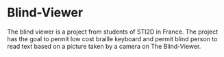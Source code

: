 # Blind-Viewer
The blind viewer is a project from students of STI2D in France.
The project has the goal to permit low cost braille keyboard and permit blind person to read text based on a picture taken by a camera on The Blind-Viewer.
